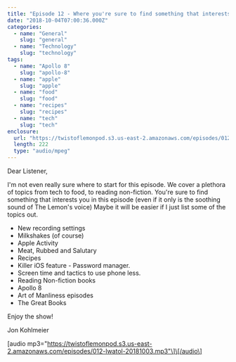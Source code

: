 ```yaml
---
title: "Episode 12 - Where you're sure to find something that interests you"
date: "2018-10-04T07:00:36.000Z"
categories:
  - name: "General"
    slug: "general"
  - name: "Technology"
    slug: "technology"
tags:
  - name: "Apollo 8"
    slug: "apollo-8"
  - name: "apple"
    slug: "apple"
  - name: "food"
    slug: "food"
  - name: "recipes"
    slug: "recipes"
  - name: "tech"
    slug: "tech"
enclosure:
  url: "https://twistoflemonpod.s3.us-east-2.amazonaws.com/episodes/012-lwatol-20181003.mp3"
  length: 222
  type: "audio/mpeg"
---
```


Dear Listener,

I'm not even really sure where to start for this episode. We cover a plethora of topics from tech to food, to reading non-fiction. You're sure to find something that interests you in this episode (even if it only is the soothing sound of The Lemon's voice) Maybe it will be easier if I just list some of the topics out.

- New recording settings
- Milkshakes (of course)
- Apple Activity
- Meat, Rubbed and Salutary
- Recipes
- Killer iOS feature - Password manager.
- Screen time and tactics to use phone less.
- Reading Non-fiction books
- Apollo 8
- Art of Manliness episodes
- The Great Books

Enjoy the show!

Jon Kohlmeier

\[audio mp3="https://twistoflemonpod.s3.us-east-2.amazonaws.com/episodes/012-lwatol-20181003.mp3"\]\[/audio\]
